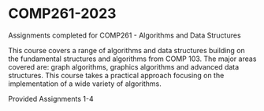 # COMP261-2023
Assignments completed for COMP261 - Algorithms and Data Structures

This course covers a range of algorithms and data structures building on the fundamental structures and algorithms from COMP 103. The major areas covered are: graph algorithms, graphics algorithms and advanced data structures. This course takes a practical approach focusing on the implementation of a wide variety of algorithms.

Provided Assignments 1-4
